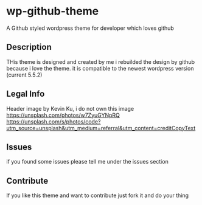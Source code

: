 # wp-github-theme
A Github styled wordpress theme for developer which loves github

## Description
THis theme is designed and created by me i rebuilded the design by github because i love the theme.
it is compatible to the newest wordpress version (current 5.5.2)

## Legal Info
Header image by Kevin Ku, i do not own this image
https://unsplash.com/photos/w7ZyuGYNpRQ
https://unsplash.com/s/photos/code?utm_source=unsplash&utm_medium=referral&utm_content=creditCopyText

## Issues
if you found some issues please tell me under the issues section

## Contribute
If you like this theme and want to contribute just fork it and do your thing
